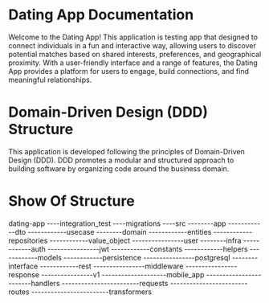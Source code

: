 # Dating App Documentation
Welcome to the Dating App! This application is testing app that designed to connect individuals in a fun and interactive way, allowing users to discover potential matches based on shared interests, preferences, and geographical proximity. With a user-friendly interface and a range of features, the Dating App provides a platform for users to engage, build connections, and find meaningful relationships.

# Domain-Driven Design (DDD) Structure
This application is developed following the principles of Domain-Driven Design (DDD). DDD promotes a modular and structured approach to building software by organizing code around the business domain.

# Show Of Structure
dating-app
----integration_test
----migrations
----src
--------app
------------dto
------------usecase
--------domain
------------entities
------------repositories
------------value_object
----------------user
--------infra
------------auth
----------------jwt
------------constants
------------helpers
------------models
------------persistence
----------------postgresql
--------interface
------------rest
----------------middleware
----------------response
----------------v1
--------------------mobile_app
------------------------handlers
------------------------requests
------------------------routes
------------------------transformers

